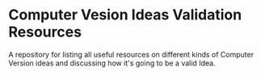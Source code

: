 # Computer Vesion Ideas Validation Resources
A repository for listing all useful resources on different kinds of Computer Version ideas and discussing how it's going to be a valid Idea.
